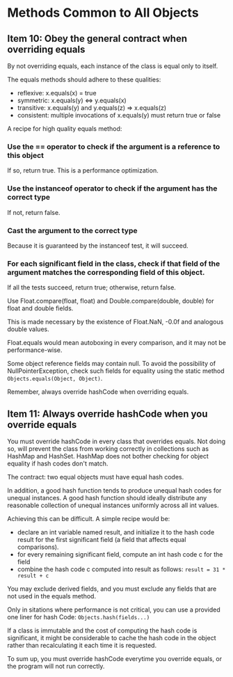 # Methods Common to All Objects

## Item 10: Obey the general contract when overriding equals

By not overriding equals, each instance of the class is equal only to itself.

The equals methods should adhere to these qualities:

- reflexive: x.equals(x) = true
- symmetric: x.equals(y) <=> y.equals(x)
- transitive: x.equals(y) and y.equals(z) => x.equals(z)
- consistent: multiple invocations of x.equals(y) must return true or false

A recipe for high quality equals method:

###  Use the == operator to check if the argument is a reference to this object

If so, return true. This is a performance optimization.

### Use the instanceof operator to check if the argument has the correct type

If not, return false.

### Cast the argument to the correct type

Because it is guaranteed by the instanceof test, it will succeed.

### For each significant field in the class, check if that field of the argument matches the corresponding field of this object.

If all the tests succeed, return true; otherwise, return false.

Use Float.compare(float, float) and Double.compare(double, double) for float and double fields.

This is made necessary by the existence of Float.NaN, -0.0f and analogous double values.

Float.equals would mean autoboxing in every comparison, and it may not be performance-wise.

Some object reference fields may contain null. To avoid the possibility of NullPointerException, check such
fields for equality using the static method `Objects.equals(Object, Object)`.

Remember, always override hashCode when overriding equals.

## Item 11: Always override hashCode when you override equals

You must override hashCode in every class that overrides equals. Not doing so, will prevent the class
from working correctly in collections such as HashMap and HashSet.
HashMap does not bother checking for object equality if hash codes don't match.

The contract: two equal objects must have equal hash codes.

In addition, a good hash function tends to produce unequal hash codes for unequal instances.
A good hash function should ideally distribute any reasonable collection of unequal 
instances uniformly across all int values.

Achieving this can be difficult. A simple recipe would be:

- declare an int variable named result, and initialize it to  the hash code result
for the first significant field (a field that affects equal comparisons).
- for every remaining significant field, compute an int hash code c for the field
- combine the hash code c computed into result as follows: `result = 31 * result + c`

You may exclude derived fields, and you must exclude any fields that are not used in the equals method.

Only in sitations where performance is not critical, you can use a provided 
one liner for hash Code: `Objects.hash(fields...)`

If a class is immutable and the cost of computing the hash code is significant, it might be considerable
to cache the hash code in the object rather than recalculating it each time it is requested.

To sum up, you must override hashCode everytime you override equals, or the program will not run correctly.

